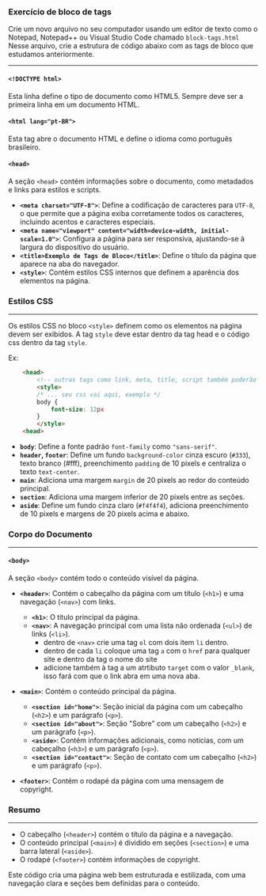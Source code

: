 

### Exercício de bloco de tags

Crie um novo arquivo no seu computador usando um editor de texto como o Notepad, Notepad++ ou Visual Studio Code chamado `block-tags.html`
Nesse arquivo, crie a estrutura de código abaixo com as tags de bloco que estudamos anteriormente.

---

#### `<!DOCTYPE html>`
Esta linha define o tipo de documento como HTML5. Sempre deve ser a primeira linha em um documento HTML.

#### `<html lang="pt-BR">`
Esta tag abre o documento HTML e define o idioma como português brasileiro.

#### `<head>`
A seção `<head>` contém informações sobre o documento, como metadados e links para estilos e scripts.

- **`<meta charset="UTF-8">`**: Define a codificação de caracteres para `UTF-8`, o que permite que a página exiba corretamente todos os caracteres, incluindo acentos e caracteres especiais.
- **`<meta name="viewport" content="width=device-width, initial-scale=1.0">`**: Configura a página para ser responsiva, ajustando-se à largura do dispositivo do usuário.
- **`<title>Exemplo de Tags de Bloco</title>`**: Define o título da página que aparece na aba do navegador.
- **`<style>`**: Contém estilos CSS internos que definem a aparência dos elementos na página.

### Estilos CSS
---

Os estilos CSS no bloco `<style>` definem como os elementos na página devem ser exibidos.
A tag `style` deve estar dentro da tag head e o código css dentro da tag `style`.

Ex: 

```html
    <head>
        <!-- outras tags como link, meta, title, script também poderão aparecer aqui  -->
        <style>
        /* ... seu css vai aqui, exemplo */
        body {
            font-size: 12px
        }
        </style>
    <head>
```

- **`body`**: Define a fonte padrão `font-family` como `"sans-serif"`.
- **`header`, `footer`**: Define um fundo `background-color` cinza escuro (`#333`), texto branco (#fff), preenchimento `padding` de 10 pixels e centraliza o texto `text-center`.
- **`main`**: Adiciona uma margem `margin` de 20 pixels ao redor do conteúdo principal.
- **`section`**: Adiciona uma margem inferior de 20 pixels entre as seções.
- **`aside`**: Define um fundo cinza claro (`#f4f4f4`), adiciona preenchimento de 10 pixels e margens de 20 pixels acima e abaixo.

### Corpo do Documento
---

#### `<body>`
A seção `<body>` contém todo o conteúdo visível da página.

- **`<header>`**: Contém o cabeçalho da página com um título (`<h1>`) e uma navegação (`<nav>`) com links.
  - **`<h1>`**: O título principal da página.
  - **`<nav>`**: A navegação principal com uma lista não ordenada (`<ul>`) de links (`<li>`).
      - dentro de `<nav>` crie uma tag `ol` com dois item `li` dentro.
      - dentro de cada `li` coloque uma tag `a` com o `href` para qualquer site e dentro da tag o nome do site
      - adicione também à tag a um atrtibuto `target` com o valor `_blank`, isso fará com que o link abra em uma nova aba. 

- **`<main>`**: Contém o conteúdo principal da página.
  - **`<section id="home">`**: Seção inicial da página com um cabeçalho (`<h2>`) e um parágrafo (`<p>`).
  - **`<section id="about">`**: Seção "Sobre" com um cabeçalho (`<h2>`) e um parágrafo (`<p>`).
  - **`<aside>`**: Contém informações adicionais, como notícias, com um cabeçalho (`<h3>`) e um parágrafo (`<p>`).
  - **`<section id="contact">`**: Seção de contato com um cabeçalho (`<h2>`) e um parágrafo (`<p>`).

- **`<footer>`**: Contém o rodapé da página com uma mensagem de copyright.

### Resumo
---

- O cabeçalho (`<header>`) contém o título da página e a navegação.
- O conteúdo principal (`<main>`) é dividido em seções (`<section>`) e uma barra lateral (`<aside>`).
- O rodapé (`<footer>`) contém informações de copyright.

Este código cria uma página web bem estruturada e estilizada, com uma navegação clara e seções bem definidas para o conteúdo.
